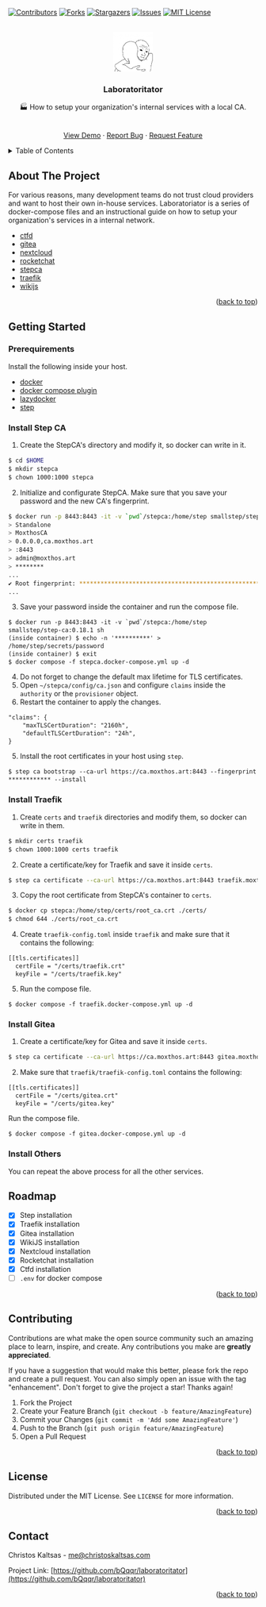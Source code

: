 <a name="readme-top"></a>

<!-- PROJECT SHIELDS -->
[![Contributors][contributors-shield]][contributors-url]
[![Forks][forks-shield]][forks-url]
[![Stargazers][stars-shield]][stars-url]
[![Issues][issues-shield]][issues-url]
[![MIT License][license-shield]][license-url]



<!-- PROJECT LOGO -->
<br />
<div align="center">


  <a href="https://github.com/bQqqr/laboratoritator">
    <img src=".github/logo.jpg" alt="Logo" width="80" height="80">
  </a>

  <h3 align="center">Laboratoritator</h3>
 
  <p align="center">
    🏭 How to setup your organization's internal services with a local CA. 
    <br />
    <br />
    <br />
    <a href="https://traefik.moxthos.art">View Demo</a>
    ·
    <a href="https://github.com/bQqqr/laboratoritator/issues">Report Bug</a>
    ·
    <a href="https://github.com/bQqqr/laboratoritator/issues">Request Feature</a>
  </p>
</div>



<!-- TABLE OF CONTENTS -->
<details>
  <summary>Table of Contents</summary>
  <ol>
    <li>
      <a href="#about-the-project">About The Project</a>
    </li>
    <li>
      <a href="#getting-started">Getting Started</a>
    </li>
    <li>
      <a href="#roadmap">Roadmap</a>
    </li>
    <li>
      <a href="#contributing">Contributing</a>
    </li>
    <li>
      <a href="#license">License</a>
    </li>
    <li>
      <a href="#contact">Contact</a>
    </li>
  </ol>
</details>



<!-- ABOUT THE PROJECT -->
## About The Project

For various reasons, many development teams do not trust cloud providers and want to host their own in-house services. Laboratoriator is a series of docker-compose files and an instructional guide on how to setup your organization's services in a internal network.

- [ctfd][ctfd-github-url]
- [gitea][gitea-github-url]
- [nextcloud][nextcloud-github-url]
- [rocketchat][rocketchat-github-url]
- [stepca][stepca-github-url]
- [traefik][traefik-github-url]
- [wikijs][wikijs-github-url]

<p align="right">(<a href="#readme-top">back to top</a>)</p>

<!-- GETTING STARTED -->
## Getting Started

### Prerequirements

Install the following inside your host.

- [docker][docker-installation-url]
- [docker compose plugin][docker-compose-installation-url]
- [lazydocker][lazydocker-installation-url]
- [step][step-installation-url]

### Install Step CA

1. Create the StepCA's directory and modify it, so docker can write in it.

```sh
$ cd $HOME
$ mkdir stepca
$ chown 1000:1000 stepca
```

2. Initialize and configurate StepCA. Make sure that you save your password and the new CA's fingerprint.

```sh
$ docker run -p 8443:8443 -it -v `pwd`/stepca:/home/step smallstep/step-ca:0.18.1 step ca init
> Standalone
> MoxthosCA
> 0.0.0.0,ca.moxthos.art
> :8443
> admin@moxthos.art
> ********
...
✔ Root fingerprint: ******************************************************
...
```

3. Save your password inside the container and run the compose file.

```
$ docker run -p 8443:8443 -it -v `pwd`/stepca:/home/step smallstep/step-ca:0.18.1 sh
(inside container) $ echo -n '**********' > /home/step/secrets/password
(inside container) $ exit
$ docker compose -f stepca.docker-compose.yml up -d
```

4. Do not forget to change the default max lifetime for TLS certificates. 
  1. Open `~/stepca/config/ca.json` and configure `claims` inside the `authority` or the `provisioner` object. 
  2. Restart the container to apply the changes.

```
"claims": {
    "maxTLSCertDuration": "2160h",
    "defaultTLSCertDuration": "24h",
}
```

5. Install the root certificates in your host using `step`.

```
$ step ca bootstrap --ca-url https://ca.moxthos.art:8443 --fingerprint ************ --install
```

### Install Traefik

1. Create `certs` and `traefik` directories and modify them, so docker can write in them.

```sh
$ mkdir certs traefik
$ chown 1000:1000 certs traefik
```

2. Create a certificate/key for Traefik and save it inside `certs`.

```sh
$ step ca certificate --ca-url https://ca.moxthos.art:8443 traefik.moxthos.art certs/traefik.crt certs/traefik.key --not-after 2399h
```

3. Copy the root certificate from StepCA's container to `certs`.

```sh
$ docker cp stepca:/home/step/certs/root_ca.crt ./certs/
$ chmod 644 ./certs/root_ca.crt
```

4. Create `traefik-config.toml` inside `traefik` and make sure that it contains the following:

```
[[tls.certificates]]
  certFile = "/certs/traefik.crt"
  keyFile = "/certs/traefik.key"
```

5. Run the compose file.

```
$ docker compose -f traefik.docker-compose.yml up -d
```

### Install Gitea

1. Create a certificate/key for Gitea and save it inside `certs`.

```sh
$ step ca certificate --ca-url https://ca.moxthos.art:8443 gitea.moxthos.art certs/gitea.crt certs/gitea.key --not-after 2399h
```

2. Make sure that `traefik/traefik-config.toml` contains the following:

```
[[tls.certificates]]
  certFile = "/certs/gitea.crt"
  keyFile = "/certs/gitea.key"
```

Run the compose file.

```
$ docker compose -f gitea.docker-compose.yml up -d
```

### Install Others

You can repeat the above process for all the other services.

<!-- ROADMAP -->
## Roadmap

- [x] Step installation
- [x] Traefik installation
- [x] Gitea installation
- [x] WikiJS installation
- [x] Nextcloud installation
- [x] Rocketchat installation
- [x] Ctfd installation
- [ ] `.env` for docker compose

<p align="right">(<a href="#readme-top">back to top</a>)</p>



<!-- CONTRIBUTING -->
## Contributing

Contributions are what make the open source community such an amazing place to learn, inspire, and create. Any contributions you make are **greatly appreciated**.

If you have a suggestion that would make this better, please fork the repo and create a pull request. You can also simply open an issue with the tag "enhancement".
Don't forget to give the project a star! Thanks again!

1. Fork the Project
2. Create your Feature Branch (`git checkout -b feature/AmazingFeature`)
3. Commit your Changes (`git commit -m 'Add some AmazingFeature'`)
4. Push to the Branch (`git push origin feature/AmazingFeature`)
5. Open a Pull Request

<p align="right">(<a href="#readme-top">back to top</a>)</p>



<!-- LICENSE -->
## License

Distributed under the MIT License. See `LICENSE` for more information.

<p align="right">(<a href="#readme-top">back to top</a>)</p>



<!-- CONTACT -->
## Contact

Christos Kaltsas - me@christoskaltsas.com

Project Link: [https://github.com/bQqqr/laboratoritator](https://github.com/bQqqr/laboratoritator)

<p align="right">(<a href="#readme-top">back to top</a>)</p>



<!-- MARKDOWN LINKS & IMAGES -->
<!-- https://www.markdownguide.org/basic-syntax/#reference-style-links -->
[contributors-shield]: https://img.shields.io/github/contributors/bQqqr/laboratoritator.svg?style=for-the-badge
[contributors-url]: https://github.com/bQqqr/laboratoritator/graphs/contributors
[forks-shield]: https://img.shields.io/github/forks/bQqqr/laboratoritator.svg?style=for-the-badge
[forks-url]: https://github.com/bQqqr/laboratoritator/network/members
[stars-shield]: https://img.shields.io/github/stars/bQqqr/laboratoritator.svg?style=for-the-badge
[stars-url]: https://github.com/bQqqr/laboratoritator/stargazers
[issues-shield]: https://img.shields.io/github/issues/bQqqr/laboratoritator.svg?style=for-the-badge
[issues-url]: https://github.com/bQqqr/laboratoritator/issues
[license-shield]: https://img.shields.io/github/license/bQqqr/laboratoritator.svg?style=for-the-badge
[license-url]: https://github.com/bQqqr/laboratoritator/blob/master/LICENSE
[ctfd-github-url]: https://github.com/CTFd/CTFd
[gitea-github-url]: https://github.com/go-gitea/gitea
[nextcloud-github-url]: https://github.com/nextcloud/server
[rocketchat-github-url]: https://github.com/rocketchat
[stepca-github-url]: https://github.com/smallstep/certificates
[traefik-github-url]: https://github.com/traefik/traefik
[wikijs-github-url]: https://github.com/requarks/wiki
[docker-installation-url]: https://docs.docker.com/engine/install/debian/#install-using-the-repository 
[docker-compose-installation-url]: https://docs.docker.com/compose/install/linux/#install-using-the-repository
[lazydocker-installation-url]: https://github.com/jesseduffield/lazydocker#installation
[step-installation-url]: https://smallstep.com/docs/step-ca/installation#linux-packages-amd64

